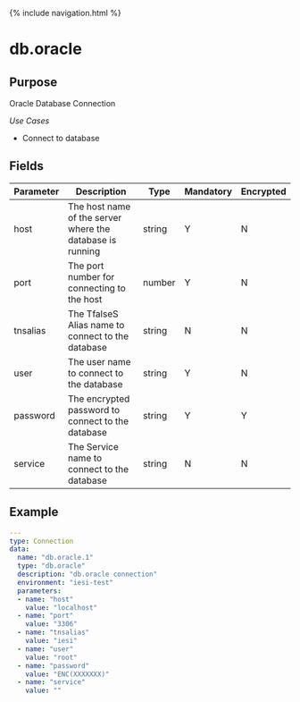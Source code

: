 {% include navigation.html %}
# db.oracle
## Purpose
Oracle Database Connection

*Use Cases*
* Connect to database

## Fields
|Parameter|Description|Type|Mandatory|Encrypted|
|---------|-----------|----|---------|---------|
|host|The host name of the server where the database is running|string|Y|N|
|port|The port number for connecting to the host|number|Y|N|
|tnsalias|The TfalseS Alias name to connect to the database|string|N|N|        
|user|The user name to connect to the database|string|Y|N|
|password|The encrypted password to connect to the database|string|Y|Y|
|service|The Service name to connect to the database|string|N|N|        
          
## Example
```yaml
---
type: Connection
data:
  name: "db.oracle.1"
  type: "db.oracle"
  description: "db.oracle connection"
  environment: "iesi-test"
  parameters:
  - name: "host"
    value: "localhost"
  - name: "port"
    value: "3306"
  - name: "tnsalias"
    value: "iesi"
  - name: "user"
    value: "root"
  - name: "password"
    value: "ENC(XXXXXXX)"
  - name: "service"
    value: ""
```
